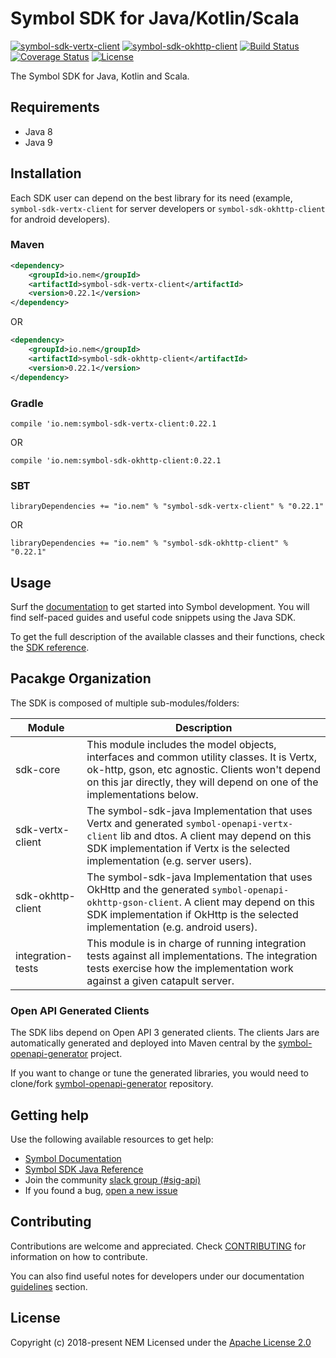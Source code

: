 # Symbol SDK for Java/Kotlin/Scala

[![symbol-sdk-vertx-client](https://maven-badges.herokuapp.com/maven-central/io.nem/symbol-sdk-vertx-client/badge.svg)](https://maven-badges.herokuapp.com/maven-central/io.nem/symbol-sdk-vertx-client)
[![symbol-sdk-okhttp-client](https://maven-badges.herokuapp.com/maven-central/io.nem/symbol-sdk-okhttp-client/badge.svg)](https://maven-badges.herokuapp.com/maven-central/io.nem/symbol-sdk-okhttp-client)
[![Build Status](https://api.travis-ci.com/nemtech/symbol-sdk-java.svg?branch=main)](https://travis-ci.com/nemtech/symbol-sdk-java)
[![Coverage Status](https://coveralls.io/repos/github/nemtech/symbol-sdk-java/badge.svg?branch=main)](https://coveralls.io/github/nemtech/symbol-sdk-java?branch=main)
[![License](https://img.shields.io/badge/License-Apache%202.0-blue.svg)](https://opensource.org/licenses/Apache-2.0)

The Symbol SDK for Java, Kotlin and Scala.

## Requirements

- Java 8
- Java 9

## Installation

Each SDK user can depend on the best library for its need (example, ``symbol-sdk-vertx-client`` for server developers or ``symbol-sdk-okhttp-client`` for android developers).

### Maven

```xml
<dependency>
    <groupId>io.nem</groupId>
    <artifactId>symbol-sdk-vertx-client</artifactId>
    <version>0.22.1</version>
</dependency>
```

OR

```xml
<dependency>
    <groupId>io.nem</groupId>
    <artifactId>symbol-sdk-okhttp-client</artifactId>
    <version>0.22.1</version>
</dependency>
```

### Gradle

```compile 'io.nem:symbol-sdk-vertx-client:0.22.1```

OR

```compile 'io.nem:symbol-sdk-okhttp-client:0.22.1```

### SBT

```libraryDependencies += "io.nem" % "symbol-sdk-vertx-client" % "0.22.1"```

OR

```libraryDependencies += "io.nem" % "symbol-sdk-okhttp-client" % "0.22.1"```

## Usage

Surf the [documentation][docs] to get started into Symbol development.
You will find self-paced guides and useful code snippets using the Java SDK.

To get the full description of the available classes and their functions, check the [SDK reference][sdk-ref].

## Pacakge Organization

The SDK is composed of multiple sub-modules/folders:

| Module  | Description |
|---------|-------------|
|sdk-core | This module includes the model objects, interfaces and common utility classes. It is Vertx, ok-http, gson, etc agnostic. Clients won't depend on this jar directly, they will depend on one of the implementations below. |
|sdk-vertx-client| The symbol-sdk-java Implementation that uses Vertx and generated `symbol-openapi-vertx-client` lib and dtos. A client may depend on this SDK implementation if Vertx is the selected implementation (e.g. server users).|
|sdk-okhttp-client| The symbol-sdk-java Implementation that uses OkHttp and the generated `symbol-openapi-okhttp-gson-client`. A client may depend on this SDK implementation if OkHttp is the selected implementation (e.g. android users). |
|integration-tests|This module is in charge of running integration tests against all implementations. The integration tests exercise how the implementation work against a given catapult server.|

### Open API Generated Clients

The SDK libs depend on Open API 3 generated clients. The clients Jars are automatically generated and deployed into Maven central by the [symbol-openapi-generator][symbol-openapi-generator] project. 

If you want to change or tune the generated libraries, you would need to clone/fork [symbol-openapi-generator][symbol-openapi-generator] repository.

## Getting help

Use the following available resources to get help:

- [Symbol Documentation][docs]
- [Symbol SDK Java Reference][sdk-ref]
- Join the community [slack group (#sig-api)][slack] 
- If you found a bug, [open a new issue][issues]

## Contributing

Contributions are welcome and appreciated. 
Check [CONTRIBUTING](CONTRIBUTING.md) for information on how to contribute.

You can also find useful notes for developers under our documentation [guidelines][guidelines] section.

## License

Copyright (c) 2018-present NEM
Licensed under the [Apache License 2.0](LICENSE)

[self]: https://github.com/nemtech/symbol-sdk-java
[docs]: http://nemtech.github.io/getting-started/setup-workstation.html
[issues]: https://github.com/nemtech/symbol-sdk-java/issues
[sdk-ref]: https://nemtech.github.io/references/java-sdk.html
[symbol-openapi-generator]: https://github.com/nemtech/symbol-openapi-generator
[guidelines]: https://nemtech.github.io/contribute/contributing.html#sdk
[slack]: https://join.slack.com/t/nem2/shared_invite/enQtMzY4MDc2NTg0ODgyLWZmZWRiMjViYTVhZjEzOTA0MzUyMTA1NTA5OWQ0MWUzNTA4NjM5OTJhOGViOTBhNjkxYWVhMWRiZDRkOTE0YmU
